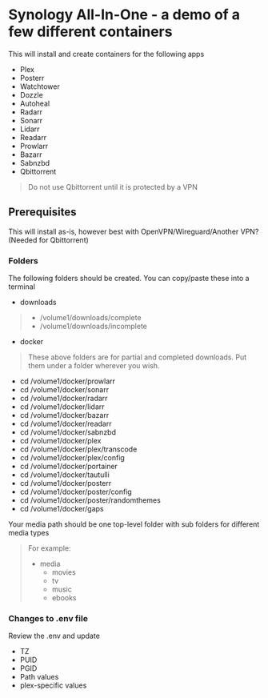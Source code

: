 # Synology All-In-One - a demo of a few different containers
This will install and create containers for the following apps
- Plex
- Posterr
- Watchtower
- Dozzle
- Autoheal
- Radarr
- Sonarr
- Lidarr
- Readarr
- Prowlarr
- Bazarr
- Sabnzbd
- Qbittorrent
> Do not use Qbittorrent until it is protected by a VPN

## Prerequisites
This will install as-is, however best with OpenVPN/Wireguard/Another VPN? (Needed for Qbittorrent)

### Folders
The following folders should be created. You can copy/paste these into a terminal
- downloads
> - /volume1/downloads/complete
> - /volume1/downloads/incomplete
- docker
> These above folders are for partial and completed downloads. Put them under a folder wherever you wish.
- cd /volume1/docker/prowlarr
- cd /volume1/docker/sonarr
- cd /volume1/docker/radarr
- cd /volume1/docker/lidarr
- cd /volume1/docker/bazarr
- cd /volume1/docker/readarr
- cd /volume1/docker/sabnzbd
- cd /volume1/docker/plex
- cd /volume1/docker/plex/transcode
- cd /volume1/docker/plex/config
- cd /volume1/docker/portainer
- cd /volume1/docker/tautulli
- cd /volume1/docker/posterr
- cd /volume1/docker/poster/config
- cd /volume1/docker/poster/randomthemes
- cd /volume1/docker/gaps

Your media path should be one top-level folder with sub folders for different media types 
> For example:
> - media
>   - movies
>   - tv
>   - music
>   - ebooks

### Changes to .env file
Review the .env and update
- TZ
- PUID
- PGID
- Path values
- plex-specific values
